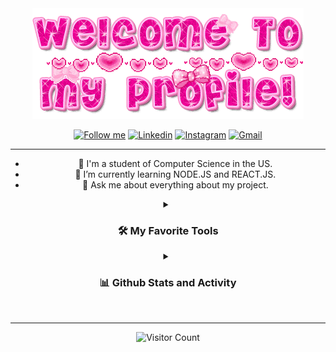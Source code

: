 <!-- "Hero" Header -->
<div align="center">
 <!-- <img src="https://github.com/BrunnerLivio/brunnerlivio/blob/master/images/welcome.png?raw=true" style="max-width: 100%;" alt="Welcome to my Github Profile" />-->
  <img src='images/welcome-to-my-profile.gif'>

  [<img src="https://img.shields.io/github/followers/luomi16?label=follow&style=social" height="22" title="Follow me" />](https://github.com/luomi16)
  [![Linkedin](https://img.shields.io/badge/-LinkedIn-blue?style=flat&logo=Linkedin&logoColor=white)](https://www.linkedin.com/in/mi-luo/)
  [![Instagram](https://img.shields.io/badge/-Instagram-c13584?style=flat&labelColor=c13584&logo=instagram&logoColor=white)](https://www.instagram.com/mi_luo_)
  [![Gmail](https://img.shields.io/badge/-Gmail-c14438?style=flat&logo=Gmail&logoColor=white)](mailto:luomi2001@gmail.com)
</div>

<hr class="dotted">

<div align="center">
 
 
- 🔭 I'm a student of Computer Science in the US.
- 🌱 I’m currently learning NODE.JS and REACT.JS.
- 💬 Ask me about everything about my project.

<details> 
  <summary><h3>🛠️ My Favorite Tools</h3></summary>
<code><img src="https://raw.githubusercontent.com/devicons/devicon/master/icons/javascript/javascript-original.svg" alt="javascript" width="30" height="30"/></code>
<code><img src="https://raw.githubusercontent.com/devicons/devicon/master/icons/css3/css3-original-wordmark.svg" alt="css3" width="30" height="30"/></code>
<code><img src="https://raw.githubusercontent.com/devicons/devicon/master/icons/html5/html5-original-wordmark.svg" alt="html5" width="30" height="30"/></code>
<code><img src="https://raw.githubusercontent.com/devicons/devicon/master/icons/java/java-original.svg" alt="java" width="30" height="30"/></code>
<code><img src="https://raw.githubusercontent.com/devicons/devicon/master/icons/c/c-original.svg" alt="c" width="30" height="30"/></code>
<code><img src="https://raw.githubusercontent.com/devicons/devicon/master/icons/php/php-original.svg" alt="php" width="30" height="30"/></code>

<code><img src="https://raw.githubusercontent.com/devicons/devicon/master/icons/react/react-original-wordmark.svg" alt="react" width="30" height="30"/></code>
<code><img src="https://raw.githubusercontent.com/devicons/devicon/master/icons/bootstrap/bootstrap-plain-wordmark.svg" alt="bootstrap" width="30" height="30"/></code>
<code><img src="https://cdn.worldvectorlogo.com/logos/pug.svg" alt="pug" width="30" height="30"/></code>
<code><img src="https://raw.githubusercontent.com/devicons/devicon/master/icons/mysql/mysql-original-wordmark.svg" alt="mysql" width="30" height="30"/></code>
<code><img src="https://raw.githubusercontent.com/devicons/devicon/master/icons/mongodb/mongodb-original-wordmark.svg" alt="mongodb" width="30" height="30"/></code>
<code><img src="https://raw.githubusercontent.com/devicons/devicon/master/icons/express/express-original-wordmark.svg" alt="express" width="30" height="30"/></code>
<code><img src="https://raw.githubusercontent.com/devicons/devicon/master/icons/nodejs/nodejs-original-wordmark.svg" alt="nodejs" width="30" height="30"/></code>
<code><img src="https://www.vectorlogo.zone/logos/springio/springio-icon.svg" alt="spring" width="30" height="30"/></code>
<code><img src="https://www.vectorlogo.zone/logos/getpostman/getpostman-icon.svg" alt="postman" width="30" height="30"/></code>
<code><img src="https://www.vectorlogo.zone/logos/git-scm/git-scm-icon.svg" alt="git" width="30" height="30"/></code>
<code><img src="https://www.vectorlogo.zone/logos/heroku/heroku-icon.svg" alt="heroku" width="30" height="30"/></code>
</details>

<!--
<h4>Programming Languages</h4>
<h4>Frontend and Backend Development</h4>
<h4>Tools</h4>
https://rahuldkjain.github.io/gh-profile-readme-generator/
-->

<details> 
  <summary><h3>📊 Github Stats and Activity</h3></summary>
  <h4>🔥 Streak Stats</h4>
  <!-- GitHub Readme Streak Stats - https://github.com/DenverCoder1/github-readme-streak-stats -->
  <p>
    <a href="https://github.com/DenverCoder1/github-readme-streak-stats">
      <img title="🔥 Get streak stats for your profile at git.io/streak-stats" alt="luomi16's streak" src="https://streak-stats.demolab.com/?user=luomi16&theme=monokai-metallian&hide_border=true"/>
    </a>
  </p>
 
<div>
  <h4>💻 GitHub Profile Stats</h4>
  <!-- https://github.com/anuraghazra/github-readme-stats -->
<a href="https://github.com/anuraghazra/github-readme-stats"><img alt="luomi16's Github Stats" src="https://denvercoder1-github-readme-stats.vercel.app/api/?username=luomi16&show_icons=true&include_all_commits=true&count_private=true&theme=react&hide_border=true&bg_color=1F222E&title_color=F85D7F&icon_color=F8D866" height="192px"/></a>
<a href="https://github.com/anuraghazra/github-readme-stats"><img alt="DenverCoder1's Top Languages" src="https://denvercoder1-github-readme-stats.vercel.app/api/top-langs/?username=luomi16&langs_count=8&layout=compact&theme=react&hide_border=true&bg_color=1F222E&title_color=F85D7F&icon_color=F8D866&hide=Jupyter%20Notebook,Roff" height="192px"/></a>
</div>
 
<br/>


  <h4>📈 GitHub Activity Graph</h4>
  <!-- https://github.com/ashutosh00710/github-readme-activity-graph -->

<a href="https://github.com/ashutosh00710/github-readme-activity-graph"><img alt="luomi16's Activity Graph" src="https://github-readme-activity-graph.vercel.app/graph/?username=luomi16&bg_color=1F222E&color=F8D866&line=F85D7F&point=FFFFFF&hide_border=true" /></a>

  <!-- https://github.com/jamesgeorge007/github-activity-readme -->
</details>

<!-- Footer -->
<div align="center">
<!--<img height="120" alt="Thanks for visiting me" width="100%" src="https://raw.githubusercontent.com/BrunnerLivio/brunnerlivio/master/images/marquee.svg" />-->
<br />

<hr class="dotted">

![Visitor Count](https://profile-counter.glitch.me/luomi16/count.svg)
